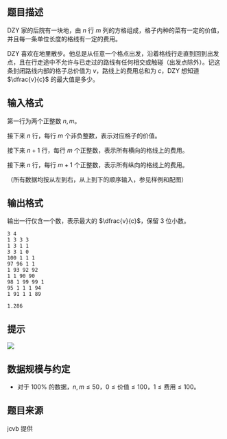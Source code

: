## 题目描述

DZY 家的后院有一块地，由 $n$ 行 $m$ 列的方格组成，格子内种的菜有一定的价值，并且每一条单位长度的格线有一定的费用。

DZY 喜欢在地里散步。他总是从任意一个格点出发，沿着格线行走直到回到出发点，且在行走途中不允许与已走过的路线有任何相交或触碰（出发点除外）。记这条封闭路线内部的格子总价值为 $v$，路线上的费用总和为 $c$，DZY 想知道 $\dfrac{v}{c}$ 的最大值是多少。

## 输入格式

第一行为两个正整数 $n,m$。

接下来 $n$ 行，每行 $m$ 个非负整数，表示对应格子的价值。

接下来 $n+1$ 行，每行 $m$ 个正整数，表示所有横向的格线上的费用。

接下来 $n$ 行，每行 $m+1$ 个正整数，表示所有纵向的格线上的费用。

（所有数据均按从左到右，从上到下的顺序输入，参见样例和配图）

## 输出格式

输出一行仅含一个数，表示最大的 $\dfrac{v}{c}$，保留 $3$ 位小数。

```input1
3 4
1 3 3 3
1 3 1 1
3 3 1 0
100 1 1 1
97 96 1 1
1 93 92 92
1 1 90 90
98 1 99 99 1
95 1 1 1 94
1 91 1 1 89
```

```output1
1.286
```

## 提示

![](file://pic1.png)

## 数据规模与约定

* 对于 $100\%$ 的数据，$n,m \leq 50$，$0 \leq \text{价值} \leq 100$，$1 \leq \text{费用} \leq 100$。

## 题目来源

jcvb 提供
